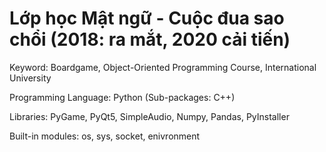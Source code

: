# Lớp học Mật ngữ - Cuộc đua sao chổi (2018: ra mắt, 2020 cải tiến)

Keyword: Boardgame, Object-Oriented Programming Course, International University

Programming Language: Python (Sub-packages: C++)

Libraries: PyGame, PyQt5, SimpleAudio, Numpy, Pandas, PyInstaller

Built-in modules: os, sys, socket, enivronment

